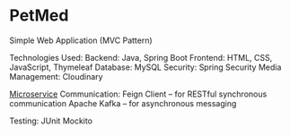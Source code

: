# PetMed

Simple Web Application (MVC Pattern)

Technologies Used:
Backend: Java, Spring Boot
Frontend: HTML, CSS, JavaScript, Thymeleaf
Database: MySQL
Security: Spring Security
Media Management: Cloudinary

[Microservice](https://github.com/TodorKirichev/Notification-Service) Communication:
Feign Client – for RESTful synchronous communication
Apache Kafka – for asynchronous messaging

Testing:
JUnit
Mockito
